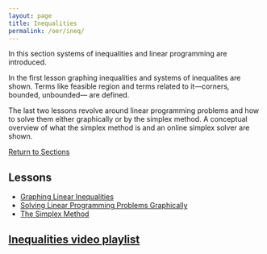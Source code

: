 ```yaml
---
layout: page
title: Inequalities
permalink: /oer/ineq/
---
```



<p>
In this section systems of inequalities and linear programming are introduced.
</p>

<p>
In the first lesson graphing inequalities and systems of inequalites are shown.
Terms like feasible region and terms related to it&#8212;corners, bounded, unbounded&#8212; are defined.
</p>

<p>
The last two lessons revolve around linear programming problems and how to solve them either graphically or by the simplex method.
A conceptual overview of what the simplex method is and an online simplex solver are shown.
</p>

<a href="/oer/#sections">
Return to Sections
</a>


<h2>
Lessons
</h2>
<ul>
  <li><a href="1">Graphing Linear Inequalities</a></li>
  <li><a href="2">Solving Linear Programming Problems Graphically</a></li>
  <li><a href="3">The Simplex Method</a></li>
</ul>

<h2>
<a class="external" href="https://www.youtube.com/playlist?list=PL__PFqWLeiTSP_7EQNT04BcG1V4WWplWy">
Inequalities video playlist
</a>
</h2>
